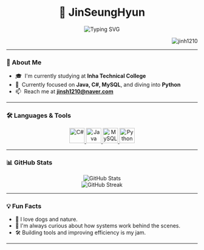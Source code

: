 <h1 align="center">🚀 JinSeungHyun</h1>
<p align="center">
  <img src="https://readme-typing-svg.demolab.com?font=Fira+Code&weight=500&pause=1000&center=true&vCenter=true&multiline=true&width=600&height=80&lines=Welcome+to+my+GitHub!;Java+•+C%23+•+MySQL+•+Python" alt="Typing SVG" />
</p>

<p align="right">
  <img src="https://komarev.com/ghpvc/?username=jinh1210&label=Profile+views&color=blueviolet&style=flat" alt="jinh1210" />
</p>

---

### 🌟 About Me
- 🎓 &nbsp;I'm currently studying at **Inha Technical College**
- 🌱 &nbsp;Currently focused on **Java, C#, MySQL**, and diving into **Python**
- 📫 &nbsp;Reach me at **[jinsh1210@naver.com](mailto:jinsh1210@naver.com)**

---

### 🛠️ Languages & Tools
<p align="center">
  <a href="https://learn.microsoft.com/en-us/dotnet/csharp/" target="_blank">
    <img src="https://cdn.jsdelivr.net/gh/devicons/devicon/icons/csharp/csharp-original.svg" width="40" height="40" alt="C#" />
  </a>
  <a href="https://www.java.com" target="_blank">
    <img src="https://cdn.jsdelivr.net/gh/devicons/devicon/icons/java/java-original.svg" width="40" height="40" alt="Java" />
  </a>
  <a href="https://www.mysql.com/" target="_blank">
    <img src="https://cdn.jsdelivr.net/gh/devicons/devicon/icons/mysql/mysql-original-wordmark.svg" width="40" height="40" alt="MySQL" />
  </a>
  <a href="https://www.python.org/" target="_blank">
    <img src="https://cdn.jsdelivr.net/gh/devicons/devicon/icons/python/python-original.svg" width="40" height="40" alt="Python" />
  </a>
</p>

---

### 📊 GitHub Stats
<p align="center">
  <img src="https://github-readme-stats.vercel.app/api?username=jinsh1210&show_icons=true&theme=tokyonight" alt="GitHub Stats" />
  <br>
  <img src="https://github-readme-streak-stats.herokuapp.com?user=jinsh1210&theme=tokyonight&hide_border=false" alt="GitHub Streak" />
</p>

---

### 💡 Fun Facts
- 🐶 I love dogs and nature.
- 🧠 I'm always curious about how systems work behind the scenes.
- 🛠️ Building tools and improving efficiency is my jam.

---
